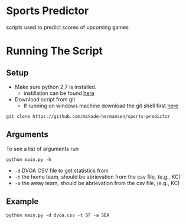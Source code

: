 # Sports Predictor
scripts used to predict scores of upcoming games

# Running The Script
## Setup
- Make sure python 2.7 is installed.
    - instillation can be found [here](https://www.python.org/download/releases/2.7/)
- Download script from git
    - If running on windows machine download the git shell first [here](https://gitforwindows.org/)
```
git clone https://github.com/mckade-hermansen/sports-predictor
```

## Arguments
To see a list of arguments run
```
python main.py -h
```
- `-d` DVOA CSV file to get statistics from
- `-t` the home team, should be abrievation from the csv file, (e.g., KC)
- `-a` the away team, should be abrievation from the csv file, (e.g., KC)

## Example
```
python main.py -d dvoa.csv -t SF -a SEA
```